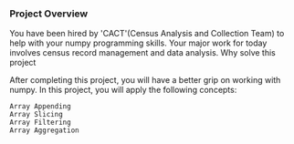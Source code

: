 ### Project Overview

 You have been hired by 'CACT'(Census Analysis and Collection Team) to help with your numpy programming skills. Your major work for today involves census record management and data analysis. 
Why solve this project

After completing this project, you will have a better grip on working with numpy. In this project, you will apply the following concepts:

    Array Appending
    Array Slicing
    Array Filtering
    Array Aggregation



